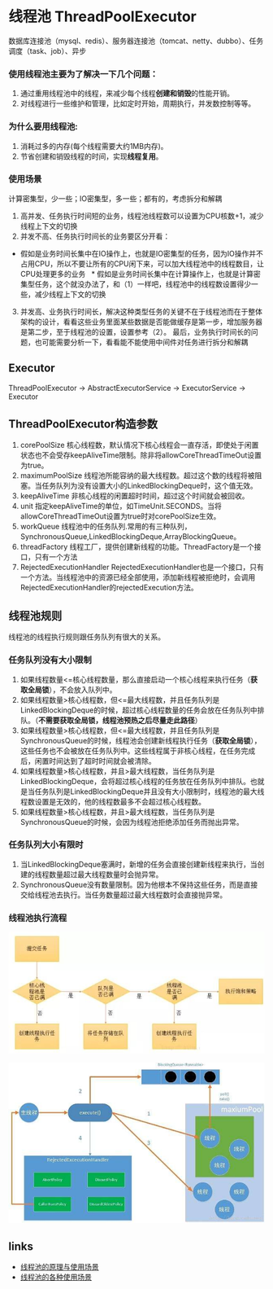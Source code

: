 # 线程池 ThreadPoolExecutor

数据库连接池（mysql、redis）、服务器连接池（tomcat、netty、dubbo）、任务调度（task、job）、异步

### 使用线程池主要为了解决一下几个问题：
1. 通过重用线程池中的线程，来减少每个线程**创建和销毁**的性能开销。
2. 对线程进行一些维护和管理，比如定时开始，周期执行，并发数控制等等。

### 为什么要用线程池:
1. 消耗过多的内存(每个线程需要大约1MB内存)。
2. 节省创建和销毁线程的时间，实现**线程复用**。

### 使用场景
计算密集型，少一些；IO密集型，多一些；都有的，考虑拆分和解耦

1. 高并发、任务执行时间短的业务，线程池线程数可以设置为CPU核数+1，减少线程上下文的切换
2. 并发不高、任务执行时间长的业务要区分开看：
  * 假如是业务时间长集中在IO操作上，也就是IO密集型的任务，因为IO操作并不占用CPU，所以不要让所有的CPU闲下来，可以加大线程池中的线程数目，让CPU处理更多的业务
  * 假如是业务时间长集中在计算操作上，也就是计算密集型任务，这个就没办法了，和（1）一样吧，线程池中的线程数设置得少一些，减少线程上下文的切换
3. 并发高、业务执行时间长，解决这种类型任务的关键不在于线程池而在于整体架构的设计，看看这些业务里面某些数据是否能做缓存是第一步，增加服务器是第二步，至于线程池的设置，设置参考（2）。
  最后，业务执行时间长的问题，也可能需要分析一下，看看能不能使用中间件对任务进行拆分和解耦


## Executor
ThreadPoolExecutor -> AbstractExecutorService -> ExecutorService -> Executor

## ThreadPoolExecutor构造参数
1.	corePoolSize
	核心线程数，默认情况下核心线程会一直存活，即使处于闲置状态也不会受存keepAliveTime限制。除非将allowCoreThreadTimeOut设置为true。
2.	maximumPoolSize
	线程池所能容纳的最大线程数。超过这个数的线程将被阻塞。当任务队列为没有设置大小的LinkedBlockingDeque时，这个值无效。
3.	keepAliveTime
	非核心线程的闲置超时时间，超过这个时间就会被回收。
4.	unit
	指定keepAliveTime的单位，如TimeUnit.SECONDS。当将allowCoreThreadTimeOut设置为true时对corePoolSize生效。
5.	workQueue
	线程池中的任务队列.常用的有三种队列，SynchronousQueue,LinkedBlockingDeque,ArrayBlockingQueue。
6.	threadFactory
	线程工厂，提供创建新线程的功能。ThreadFactory是一个接口，只有一个方法
7.	RejectedExecutionHandler
	RejectedExecutionHandler也是一个接口，只有一个方法。当线程池中的资源已经全部使用，添加新线程被拒绝时，会调用RejectedExecutionHandler的rejectedExecution方法。
	
	
## 线程池规则

线程池的线程执行规则跟任务队列有很大的关系。

### 任务队列没有大小限制
1.	如果线程数量<=核心线程数量，那么直接启动一个核心线程来执行任务（**获取全局锁**），不会放入队列中。
2.	如果线程数量>核心线程数，但<=最大线程数，并且任务队列是LinkedBlockingDeque的时候，超过核心线程数量的任务会放在任务队列中排队。（**不需要获取全局锁，线程池预热之后尽量走此路径**）
3.	如果线程数量>核心线程数，但<=最大线程数，并且任务队列是SynchronousQueue的时候，线程池会创建新线程执行任务（**获取全局锁**），这些任务也不会被放在任务队列中。这些线程属于非核心线程，在任务完成后，闲置时间达到了超时时间就会被清除。
4.	如果线程数量>核心线程数，并且>最大线程数，当任务队列是LinkedBlockingDeque，会将超过核心线程的任务放在任务队列中排队。也就是当任务队列是LinkedBlockingDeque并且没有大小限制时，线程池的最大线程数设置是无效的，他的线程数最多不会超过核心线程数。
5.	如果线程数量>核心线程数，并且>最大线程数，当任务队列是SynchronousQueue的时候，会因为线程池拒绝添加任务而抛出异常。

### 任务队列大小有限时
1.	当LinkedBlockingDeque塞满时，新增的任务会直接创建新线程来执行，当创建的线程数量超过最大线程数量时会抛异常。
2.	SynchronousQueue没有数量限制。因为他根本不保持这些任务，而是直接交给线程池去执行。当任务数量超过最大线程数时会直接抛异常。

### 线程池执行流程

![threadpoolexecutor](../img/java-threadpoolexecutor-process.jpg) 

![threadpoolexecutor](../img/java-threadpoolexecutor.jpg) 

## links
* [线程池的原理与使用场景](https://www.cnblogs.com/kaffeetrinken/p/8548549.html)
* [线程池的各种使用场景](https://blog.csdn.net/qq_17045385/article/details/79820847 )



